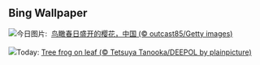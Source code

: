 ## Bing Wallpaper
![](https://www.bing.com/th?id=OHR.Springequinox2024_ZH-CN5647214924_UHD.jpg&w=1000)今日图片: &nbsp;[鸟瞰春日盛开的樱花，中国 (© outcast85/Getty images)](https://www.bing.com/th?id=OHR.Springequinox2024_ZH-CN5647214924_UHD.jpg)
<br><br/>
![](https://www.bing.com/th?id=OHR.SpringFrog_EN-US7109699294_UHD.jpg&w=1000)Today: [Tree frog on leaf (© Tetsuya Tanooka/DEEPOL by plainpicture)](https://www.bing.com/th?id=OHR.SpringFrog_EN-US7109699294_UHD.jpg)
<br><br/>
